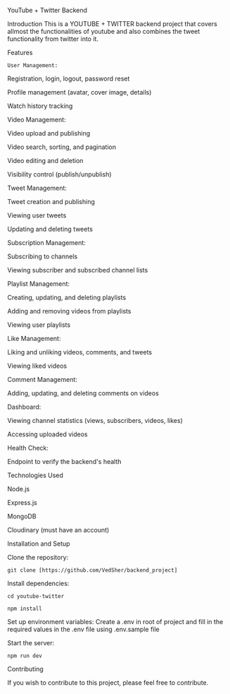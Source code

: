 
YouTube + Twitter Backend  

Introduction
This is a YOUTUBE + TWITTER backend project that covers allmost the functionalities of youtube and also combines the tweet functionality from twitter into it. 

  Features

    User Management:

Registration, login, logout, password reset

Profile management (avatar, cover image, details)

Watch history tracking

Video Management:

Video upload and publishing

Video search, sorting, and pagination

Video editing and deletion

Visibility control (publish/unpublish)

Tweet Management:


Tweet creation and publishing

Viewing user tweets

Updating and deleting tweets


Subscription Management:

Subscribing to channels

Viewing subscriber and subscribed channel lists


Playlist Management:

Creating, updating, and deleting playlists

Adding and removing videos from playlists

Viewing user playlists


Like Management:

Liking and unliking videos, comments, and tweets

Viewing liked videos


Comment Management:

Adding, updating, and deleting comments on videos


Dashboard:

Viewing channel statistics (views, subscribers, videos, likes)

Accessing uploaded videos


Health Check:

Endpoint to verify the backend's health

Technologies Used


Node.js

Express.js

MongoDB

Cloudinary (must have an account)

Installation and Setup

Clone the repository:

    git clone [https://github.com/VedSher/backend_project]

Install dependencies:

    cd youtube-twitter

    npm install

Set up environment variables: Create a .env in root of project and fill in the required values in the .env file using .env.sample file

Start the server:

    npm run dev
Contributing

If you wish to contribute to this project, please feel free to contribute.


